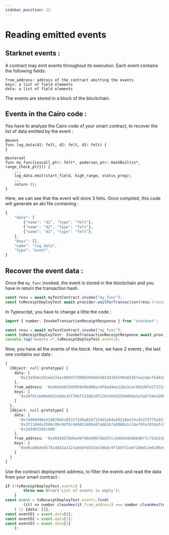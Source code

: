 ```yaml
---
sidebar_position: 12
---
```


# Reading emitted events

## Starknet events :

A contract may emit events throughout its execution. Each event contains the following fields:

    from_address: address of the contract emitting the events
    keys: a list of field elements
    data: a list of field elements

The events are stored in a block of the blockchain.

## Events in the Cairo code :

You have to analyze the Cairo code of your smart contract, to recover the list of data emitted by the event :

```cairo
@event
func log_data(d1: felt, d2: felt, d3: felt) {
}

@external
func my_func{syscall_ptr: felt*, pedersen_ptr: HashBuiltin*, range_check_ptr}() {
    ...
    log_data.emit(start_field, high_range, status_prog);
    ...
    return ();
}
```

Here, we can see that the event will store 3 felts.
Once compiled, this code will generate an abi file containing :

```typescript
{
    "data": [
        {"name": "d1", "type": "felt"},
        {"name": "d2", "type": "felt"},
        {"name": "d3", "type": "felt"},
    ],
    "keys": [],
    "name": "log_data",
    "type": "event",
}
```

## Recover the event data :

Once the `my_func` invoked, the event is stored in the blockchain and you have in return the transaction hash.

```javascript
const resu = await myTestContract.invoke("my_func");
const txReceiptDeployTest await provider.waitForTransaction(resu.transaction_hash);
```

In Typescript, you have to change a little the code :

```typescript
import { number, InvokeTransactionReceiptResponse } from "starknet";

const resu = await myTestContract.invoke("my_func");
const txReceiptDeployTest: InvokeTransactionReceiptResponse await provider.waitForTransaction(resu.transaction_hash);
console.log("events =",txReceiptDeployTest.events);
```

Now, you have all the events of the block. Here, we have 2 events ; the last one contains our data :

```typescript
[
  [Object: null prototype] {
    data: [
      '0x2345b8cdd1eb333ac0959f7d908394b6540234345590e83367ae2a6cfbd4107'
    ],
    from_address: '0x465e68294995849bd00ac9f6ad4ee12be3cec963d8fe27172a1eadda608c110',
    keys: [
      '0x28f911b08eb032a94e35f766f1310b2df2267eb9d25bb069a1e3a6754e4206d'
    ]
  },
  [Object: null prototype] {
    data: [
      '0x7e00d496e324876bbc8531f2d9a82bf154d1a04a50218ee74cdd372f75a551a',
      '0x3711666a3506c99c9d78c4d4013409a87a962b7a0880a1c24af9fe193dafc01',
      '0x1d3d81545c000'
    ],
    from_address: '0x49d36570d4e46f48e99674bd3fcc84644ddd6b96f7c741b1562b82f9e004dc7',
    keys: [
      '0x99cd8bde557814842a3121e8ddfd433a539b8c9f14bf31ebf108d12e6196e9'
    ]
  }
]

```

Use the contract deployment address, to filter the events and read the data from your smart contract :

```typescript
if (!txReceiptDeployTest.events) {
        throw new Error('List of events is empty');
    }
const event = txReceiptDeployTest.events.find(
        (it) => number.cleanHex(it.from_address) === number.cleanHex(testContractAddress)
    ) || {data: []};
const eventD1 = event.data[0];
const eventD2 = event.data[1];
const eventD3 = event.data[2]
    };
```
